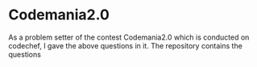 # Codemania2.0
As a problem setter of the contest Codemania2.0 which is conducted on codechef, I gave the above questions in it.
The repository contains the questions
